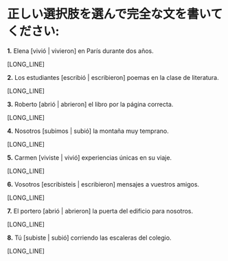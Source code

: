 # 正しい選択肢を選んで完全な文を書いてください:

**1.** Elena [vivió | vivieron] en París durante dos años.

[LONG_LINE]

**2.** Los estudiantes [escribió | escribieron] poemas en la clase de literatura.

[LONG_LINE]

**3.** Roberto [abrió | abrieron] el libro por la página correcta.

[LONG_LINE]

**4.** Nosotros [subimos | subió] la montaña muy temprano.

[LONG_LINE]

**5.** Carmen [viviste | vivió] experiencias únicas en su viaje.

[LONG_LINE]

**6.** Vosotros [escribisteis | escribieron] mensajes a vuestros amigos.

[LONG_LINE]

**7.** El portero [abrió | abrieron] la puerta del edificio para nosotros.

[LONG_LINE]

**8.** Tú [subiste | subió] corriendo las escaleras del colegio.

[LONG_LINE]